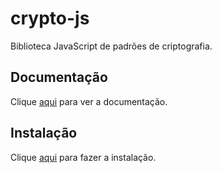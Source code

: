# crypto-js

Biblioteca JavaScript de padrões de criptografia.

## Documentação

Clique [aqui](https://github.com/brix/crypto-js) para ver a documentação.

## Instalação

Clique [aqui](https://www.npmjs.com/package/crypto-js) para fazer a instalação.
